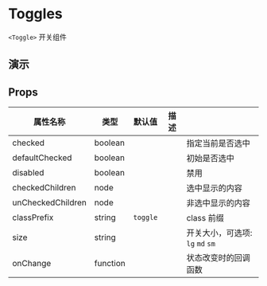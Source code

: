 # Toggles [<i class="icon icon-edit2" ></i>](https://github.com/rsuite/rsuite.github.io/blob/master/src/components/toggle/index.md)

`<Toggle>` 开关组件


## 演示

<!--{demo}-->



## Props

| 属性名称              | 类型       | 默认值      | 描述  |                          |
|-------------------|----------|----------|-----|--------------------------|
| checked           | boolean  |          |     | 指定当前是否选中                 |
| defaultChecked    | boolean  |          |     | 初始是否选中                   |
| disabled          | boolean  |          |     | 禁用                       |
| checkedChildren   | node     |          |     | 选中显示的内容                  |
| unCheckedChildren | node     |          |     | 非选中显示的内容                 |
| classPrefix       | string   | `toggle` |     | class 前缀                 |
| size              | string   |          |     | 开关大小，可选项: `lg` `md` `sm` |
| onChange          | function |          |     | 状态改变时的回调函数               |

